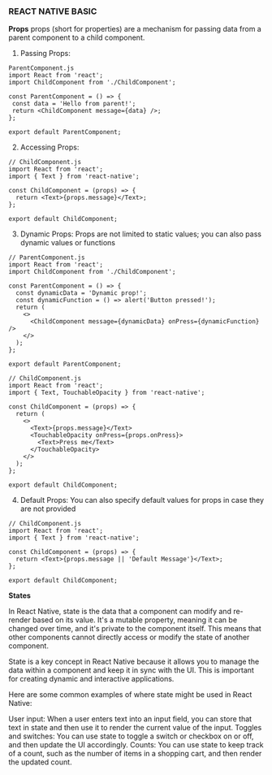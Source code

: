 ### REACT NATIVE BASIC

**Props**
 props (short for properties) are a mechanism for passing data from a parent component to a child component.
 1. Passing Props:
 ```
 ParentComponent.js
import React from 'react';
import ChildComponent from './ChildComponent';

const ParentComponent = () => {
  const data = 'Hello from parent!';
  return <ChildComponent message={data} />;
};

export default ParentComponent;

```
 2. Accessing Props:
```
// ChildComponent.js
import React from 'react';
import { Text } from 'react-native';

const ChildComponent = (props) => {
  return <Text>{props.message}</Text>;
};

export default ChildComponent;

```
 3. Dynamic Props: Props are not limited to static values; you can also pass dynamic values or functions

```
// ParentComponent.js
import React from 'react';
import ChildComponent from './ChildComponent';

const ParentComponent = () => {
  const dynamicData = 'Dynamic prop!';
  const dynamicFunction = () => alert('Button pressed!');
  return (
    <>
      <ChildComponent message={dynamicData} onPress={dynamicFunction} />
    </>
  );
};

export default ParentComponent;

// ChildComponent.js
import React from 'react';
import { Text, TouchableOpacity } from 'react-native';

const ChildComponent = (props) => {
  return (
    <>
      <Text>{props.message}</Text>
      <TouchableOpacity onPress={props.onPress}>
        <Text>Press me</Text>
      </TouchableOpacity>
    </>
  );
};

export default ChildComponent;

```
 4. Default Props: You can also specify default values for props in case they are not provided
```
// ChildComponent.js
import React from 'react';
import { Text } from 'react-native';

const ChildComponent = (props) => {
  return <Text>{props.message || 'Default Message'}</Text>;
};

export default ChildComponent;

```


**States**

In React Native, state is the data that a component can modify and re-render based on its value. It's a mutable property, meaning it can be changed over time, and it's private to the component itself. This means that other components cannot directly access or modify the state of another component.

State is a key concept in React Native because it allows you to manage the data within a component and keep it in sync with the UI. This is important for creating dynamic and interactive applications.

Here are some common examples of where state might be used in React Native:

User input: When a user enters text into an input field, you can store that text in state and then use it to render the current value of the input.
Toggles and switches: You can use state to toggle a switch or checkbox on or off, and then update the UI accordingly.
Counts: You can use state to keep track of a count, such as the number of items in a shopping cart, and then render the updated count.
